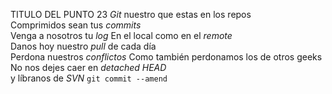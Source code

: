 TITULO DEL PUNTO 23
*Git* nuestro que estas en los repos  
Comprimidos sean tus *commits*  
Venga a nosotros tu *log* 
En el local como en el *remote*  
Danos hoy nuestro *pull* de cada día  
Perdona nuestros *conflictos* 
Como también perdonamos los de otros geeks 
No nos dejes caer en *detached HEAD*  
y líbranos de *SVN* 
`git commit --amend`
